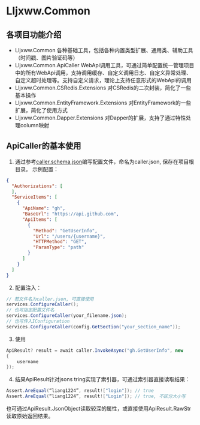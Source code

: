 # Lljxww.Common

## 各项目功能介绍
- Lljxww.Common 各种基础工具，包括各种内置类型扩展、通用类、辅助工具（时间戳、图片验证码等）
- Lljxww.Common.ApiCaller WebApi调用工具，可通过简单配置统一管理项目中的所有WebApi调用，支持调用缓存、自定义调用日志、自定义异常处理、自定义超时处理等。支持自定义请求，理论上支持任意形式的WebApi的调用
- Lljxww.Common.CSRedis.Extensions 对CSRedis的二次封装，简化了一些基本操作
- Lljxww.Common.EntityFramework.Extensions 对EntityFramework的一些扩展，简化了使用方式
- Lljxww.Common.Dapper.Extensions 对Dapper的扩展，支持了通过特性处理column映射

## ApiCaller的基本使用
1. 通过参考[caller.schema.json](https://github.com/liang1224/Lljxww.Common/blob/main/Lljxww.Common.ApiCaller/Configs/caller.shema.json)编写配置文件，命名为caller.json, 保存在项目根目录。
示例配置：
``` json
{
  "Authorizations": [
  ],
  "ServiceItems": [
    {
      "ApiName": "gh",
      "BaseUrl": "https://api.github.com",
      "ApiItems": [
        {
          "Method": "GetUserInfo",
          "Url": "/users/{username}",
          "HTTPMethod": "GET",
          "ParamType": "path"
        }
      ]
    }
  ]
}
```
2. 配置注入：
``` csharp
// 若文件名为caller.json, 可直接使用
services.ConfigureCaller();
// 也可指定配置文件名
services.ConfigureCaller(your_filename.json);
// 也可传入IConfiguration
services.ConfigureCaller(config.GetSection("your_section_name"));
```
3. 使用
``` csharp
ApiResult? result = await caller.InvokeAsync("gh.GetUserInfo", new
{
    username
});
``` 

4. 结果ApiResult针对jsons tring实现了索引器，可通过索引器直接读取结果：
``` csharp
Assert.AreEqual(“liang1224”, result!["login"]); // true
Assert.AreEqual(“liang1224”, result!["Login"]); // true, 不区分大小写
```
也可通过ApiResult.JsonObject读取较深的属性，或直接使用ApiResult.RawStr读取原始返回结果。
